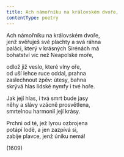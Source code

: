 ```yaml
---
title: Ach námořníku na královském dvoře,
contentType: poetry
---
```


<section>

Ach námořníku na královském dvoře,  
jenž svěřuješ své plachty a svá ráhna  
paláci, který v krásných Sirénách má  
bohatství víc než Neapolské moře,

odlož již veslo, které vlny oře,  
od uší lehce ruce oddal, prahna  
zaslechnout zpěv: útesy, bahna  
skrývá hlas lidské nymfy i tvé hoře.

Jak její hlas, i tvá smrt bude jasy  
něhy a slávy vzácně prosvětlena,  
smrtelnou harmonií její krásy.

Prchni od té, jež lyrou ozbrojena  
potápí lodě, a jen zazpívá si,  
zabije plavce, jenž úniku nemá!

(1609)

</section>
